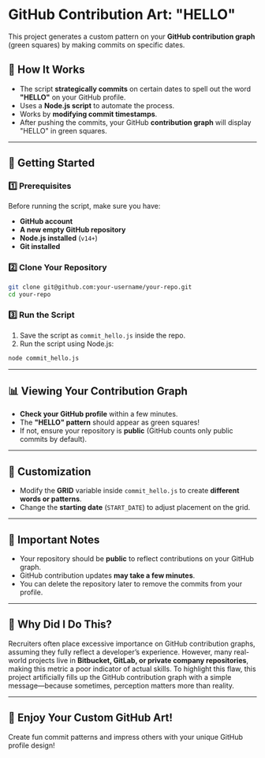 # GitHub Contribution Art: "HELLO"

This project generates a custom pattern on your **GitHub contribution graph** (green squares) by making commits on specific dates.

## 📌 How It Works

- The script **strategically commits** on certain dates to spell out the word **"HELLO"** on your GitHub profile.
- Uses a **Node.js script** to automate the process.
- Works by **modifying commit timestamps**.
- After pushing the commits, your GitHub **contribution graph** will display "HELLO" in green squares.

---

## 🚀 Getting Started

### 1️⃣ Prerequisites

Before running the script, make sure you have:

- **GitHub account**
- **A new empty GitHub repository**
- **Node.js installed** (`v14+`)
- **Git installed**

### 2️⃣ Clone Your Repository

```bash
git clone git@github.com:your-username/your-repo.git
cd your-repo
```

### 3️⃣ Run the Script

1. Save the script as `commit_hello.js` inside the repo.
2. Run the script using Node.js:

```bash
node commit_hello.js
```

---

## 📊 Viewing Your Contribution Graph

- **Check your GitHub profile** within a few minutes.
- The **"HELLO" pattern** should appear as green squares!
- If not, ensure your repository is **public** (GitHub counts only public commits by default).

---

## 🔄 Customization

- Modify the **GRID** variable inside `commit_hello.js` to create **different words or patterns**.
- Change the **starting date** (`START_DATE`) to adjust placement on the grid.

---

## 🛑 Important Notes

- Your repository should be **public** to reflect contributions on your GitHub graph.
- GitHub contribution updates **may take a few minutes**.
- You can delete the repository later to remove the commits from your profile.

---

## 🤔 Why Did I Do This?

Recruiters often place excessive importance on GitHub contribution graphs, assuming they fully reflect a developer’s experience. However, many real-world projects live in **Bitbucket, GitLab, or private company repositories**, making this metric a poor indicator of actual skills. To highlight this flaw, this project artificially fills up the GitHub contribution graph with a simple message—because sometimes, perception matters more than reality.

---

## 🤩 Enjoy Your Custom GitHub Art!

Create fun commit patterns and impress others with your unique GitHub profile design!
